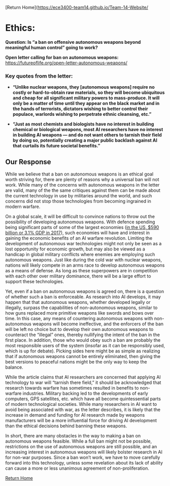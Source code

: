 [Return Home](https://ece3400-team14.github.io/Team-14-Website/

# Ethics:

**Question: Is “a ban on offensive autonomous weapons beyond meaningful human control” going to work?**

**Open letter calling for ban on autonomous weapons:** https://futureoflife.org/open-letter-autonomous-weapons/ 

### Key quotes from the letter:

- **“Unlike nuclear weapons, they [autonomous weapons] require no costly or hard-to-obtain raw materials, so they will become ubiquitous and cheap for all significant military powers to mass-produce. It will only be a matter of time until they appear on the black market and in the hands of terrorists, dictators wishing to better control their populace, warlords wishing to perpetrate ethnic cleansing, etc.”**

- **“Just as most chemists and biologists have no interest in building chemical or biological weapons, most AI researchers have no interest in building AI weapons — and do not want others to tarnish their field by doing so, potentially creating a major public backlash against AI that curtails its future societal benefits.”**

## Our Response
  While we believe that a ban on autonomous weapons is an ethical goal worth striving for, there are plenty of reasons why a universal ban will not work. While many of the concerns with autonomous weapons in the letter are valid, many of the the same critiques against them can be made about the current technology in use by militaries around the world, and such concerns did not stop those technologies from becoming ingrained in modern warfare. 

  On a global scale, it will be difficult to convince nations to throw out the possibility of developing autonomous weapons. With defence spending being significant parts of some of the largest economies ([in the US, $590 billion or 3.1% GDP in 2017](https://www.statista.com/statistics/217581/outlays-for-defense-and-forecast-in-the-us-as-a-percentage-of-the-gdp/)), such economies will have and interest in gaining the economic benefits of an AI warfare revolution. Limiting the development of autonomous war technologies might not only be seen as a lost opportunity for economic growth, but may also be viewed as a handicap in global military conflicts where enemies are employing such autonomous weapons. Just like during the cold war with nuclear weapons, nations will likely compete in an arms race to develop autonomous weapons as a means of defense. As long as these superpowers are in competition with each other over military dominance, there will be a large effort to support these technologies.

  Yet, even if a ban on autonomous weapons is agreed on, there is a question of whether such a ban is enforceable. As research into AI develops, it may happen that that autonomous weapons, whether developed legally or illegally, surpass the capabilities of non-autonomous weapons, similar to how guns replaced more primitive weapons like swords and bows over time. In this case, any means of countering autonomous weapons with non-autonomous weapons will become ineffective, and the enforcers of the ban will be left no choice but to develop their own autonomous weapons to counteract the “illegal” ones, thereby nullifying the intent of the ban in the first place. In addition, those who would obey such a ban are probably the most responsible users of the system (insofar as it can be responsibly used, which is up for debate). Picking sides here might be as simple as realizing that if autonomous weapons cannot be entirely eliminated, then giving the best versions to peaceful nations might be the only way to keep the balance.

  While the article claims that AI researchers are concerned that applying AI technology to war will “tarnish there field,” it should be acknowledged that research towards warfare has sometimes resulted in benefits to non-warfare industries. Military backing led to the developments of early computers, GPS satellites, etc. which have all become quintessential parts of modern technological societies. While many researchers in AI want to avoid being associated with war, as the letter describes, it is likely that the increase in demand and funding for AI research made by weapons manufacturers will be a more influential force for driving AI development than the ethical decisions behind banning these weapons. 
    
  In short, there are many obstacles in the way to making a ban on autonomous weapons feasible. While a full ban might not be possible, restrictions on the use of autonomous weapons are still possible, and an increasing interest in autonomous weapons will likely bolster research in AI for non-war purposes. Since a ban won’t work, we have to move carefully forward into this technology, unless some revelation about its lack of ability can cause a more or less unanimous agreement of non-proliferation.

[Return Home](https://ece3400-team14.github.io/Team-14-Website/)
